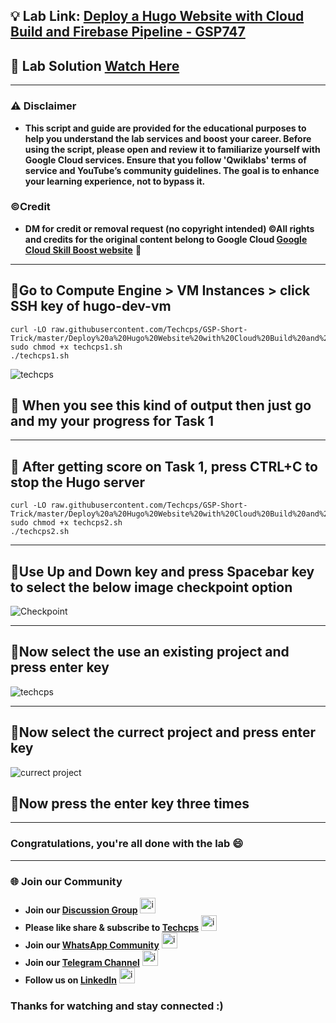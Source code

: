 
## 💡 Lab Link: [Deploy a Hugo Website with Cloud Build and Firebase Pipeline - GSP747](https://www.cloudskillsboost.google/focuses/14353?parent=catalog)

## 🚀 Lab Solution [Watch Here](https://youtu.be/NJdi_ssXqV0)

---

### ⚠️ Disclaimer
- **This script and guide are provided for  the educational purposes to help you understand the lab services and boost your career. Before using the script, please open and review it to familiarize yourself with Google Cloud services. Ensure that you follow 'Qwiklabs' terms of service and YouTube’s community guidelines. The goal is to enhance your learning experience, not to bypass it.**

### ©Credit
- **DM for credit or removal request (no copyright intended) ©All rights and credits for the original content belong to Google Cloud [Google Cloud Skill Boost website](https://www.cloudskillsboost.google/)** 🙏

---

## 🚨Go to Compute Engine > VM Instances > click SSH key of hugo-dev-vm

```
curl -LO raw.githubusercontent.com/Techcps/GSP-Short-Trick/master/Deploy%20a%20Hugo%20Website%20with%20Cloud%20Build%20and%20Firebase%20Pipeline/techcps1.sh
sudo chmod +x techcps1.sh
./techcps1.sh
```
![techcps](https://github.com/Techcps/GSP-Short-Trick/assets/104138529/92cbc967-7fa4-4fe8-948c-5c51ce278d52)

## 🚨 When you see this kind of output then just go and my your progress for Task 1

---

## 🚨 After getting score on Task 1, press CTRL+C to stop the Hugo server 

```
curl -LO raw.githubusercontent.com/Techcps/GSP-Short-Trick/master/Deploy%20a%20Hugo%20Website%20with%20Cloud%20Build%20and%20Firebase%20Pipeline/techcps2.sh
sudo chmod +x techcps2.sh
./techcps2.sh
```
---
## 🚨Use Up and Down key and press Spacebar key to select the below image checkpoint option
![Checkpoint](https://github.com/Techcps/GSP-Short-Trick/assets/104138529/a8664350-4250-4abb-bebb-710aee2de14d)

---

## 🚨Now select the use an existing project and press enter key
![techcps](https://github.com/Techcps/GSP-Short-Trick/assets/104138529/72a45032-55d6-49fb-a547-89546edd7182)

---

## 🚨Now select the currect project and press enter key
![currect project](https://github.com/Techcps/GSP-Short-Trick/assets/104138529/71fb5a65-c8b1-40f5-b23b-3afeb8f89b88)

## 🚨Now press the enter key three times

---

### Congratulations, you're all done with the lab 😄

---

### 🌐 Join our Community

- **Join our [Discussion Group](https://t.me/Techcpschat)** <img src="https://github.com/user-attachments/assets/a4a4b767-151c-461d-bca1-da6d4c0cd68a" alt="icon" width="25" height="25">
- **Please like share & subscribe to [Techcps](https://www.youtube.com/@techcps)** <img src="https://github.com/user-attachments/assets/6ee41001-c795-467c-8d96-06b56c246b9c" alt="icon" width="25" height="25">
- **Join our [WhatsApp Community](https://whatsapp.com/channel/0029Va9nne147XeIFkXYv71A)** <img src="https://github.com/user-attachments/assets/aa10b8b2-5424-40bc-8911-7969f29f6dae" alt="icon" width="25" height="25">
- **Join our [Telegram Channel](https://t.me/Techcps)** <img src="https://github.com/user-attachments/assets/a4a4b767-151c-461d-bca1-da6d4c0cd68a" alt="icon" width="25" height="25">
- **Follow us on [LinkedIn](https://www.linkedin.com/company/techcps/)** <img src="https://github.com/user-attachments/assets/b9da471b-2f46-4d39-bea9-acdb3b3a23b0" alt="icon" width="25" height="25">

### Thanks for watching and stay connected :)

